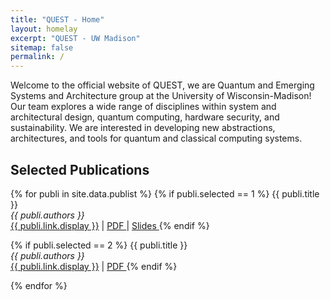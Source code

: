 ```yaml
---
title: "QUEST - Home"
layout: homelay
excerpt: "QUEST - UW Madison"
sitemap: false
permalink: /
---
```


Welcome to the official website of QUEST, we are Quantum and Emerging Systems and Architecture group at the University of Wisconsin-Madison! Our team explores a wide range of disciplines within system and architectural design, quantum computing, hardware security, and sustainability. We are interested in developing new abstractions, architectures, and tools for quantum and classical computing systems. 


<!-- **Look at the current [team]({{ site.url }}{{ site.baseurl }}/team) **!** -->


## Selected Publications

{% for publi in site.data.publist %}
  {% if publi.selected == 1 %}
  {{ publi.title }} <br />
  <em>{{ publi.authors }} </em><br />
  <a href="{{ publi.link.url }}">{{ publi.link.display }}</a> | <a href="{{ publi.link.pdf }}"> PDF </a> | 
  <a href="{{ publi.link.slides }}"> Slides </a>
  {% endif %}

  {% if publi.selected == 2 %}
  {{ publi.title }} <br />
  <em>{{ publi.authors }} </em><br />
  <a href="{{ publi.link.url }}">{{ publi.link.display }}</a> | <a href="{{ publi.link.pdf }}"> PDF </a> 
  {% endif %}

{% endfor %}

<!-- <figure class="fourth">
  <img src="{{ site.url }}{{ site.baseurl }}/images/logopic/Logo_Leiden.jpg" style="width: 210px">
  <img src="{{ site.url }}{{ site.baseurl }}/images/logopic/Logo_Nanofront.jpg" style="width: 110px">
  <img src="{{ site.url }}{{ site.baseurl }}/images/logopic/Logo_NWO.jpg" style="width: 120px">
  <img src="{{ site.url }}{{ site.baseurl }}/images/logopic/Logo_ERC.jpg" style="width: 110px">
</figure> -->

